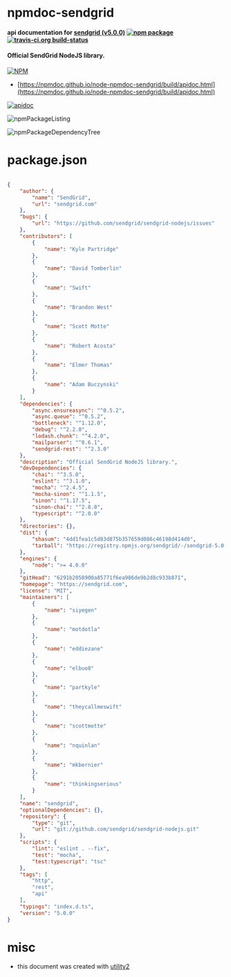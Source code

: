# npmdoc-sendgrid

#### api documentation for  [sendgrid (v5.0.0)](https://sendgrid.com)  [![npm package](https://img.shields.io/npm/v/npmdoc-sendgrid.svg?style=flat-square)](https://www.npmjs.org/package/npmdoc-sendgrid) [![travis-ci.org build-status](https://api.travis-ci.org/npmdoc/node-npmdoc-sendgrid.svg)](https://travis-ci.org/npmdoc/node-npmdoc-sendgrid)

#### Official SendGrid NodeJS library.

[![NPM](https://nodei.co/npm/sendgrid.png?downloads=true&downloadRank=true&stars=true)](https://www.npmjs.com/package/sendgrid)

- [https://npmdoc.github.io/node-npmdoc-sendgrid/build/apidoc.html](https://npmdoc.github.io/node-npmdoc-sendgrid/build/apidoc.html)

[![apidoc](https://npmdoc.github.io/node-npmdoc-sendgrid/build/screenCapture.buildCi.browser.%252Ftmp%252Fbuild%252Fapidoc.html.png)](https://npmdoc.github.io/node-npmdoc-sendgrid/build/apidoc.html)

![npmPackageListing](https://npmdoc.github.io/node-npmdoc-sendgrid/build/screenCapture.npmPackageListing.svg)

![npmPackageDependencyTree](https://npmdoc.github.io/node-npmdoc-sendgrid/build/screenCapture.npmPackageDependencyTree.svg)



# package.json

```json

{
    "author": {
        "name": "SendGrid",
        "url": "sendgrid.com"
    },
    "bugs": {
        "url": "https://github.com/sendgrid/sendgrid-nodejs/issues"
    },
    "contributors": [
        {
            "name": "Kyle Partridge"
        },
        {
            "name": "David Tomberlin"
        },
        {
            "name": "Swift"
        },
        {
            "name": "Brandon West"
        },
        {
            "name": "Scott Motte"
        },
        {
            "name": "Robert Acosta"
        },
        {
            "name": "Elmer Thomas"
        },
        {
            "name": "Adam Buczynski"
        }
    ],
    "dependencies": {
        "async.ensureasync": "^0.5.2",
        "async.queue": "^0.5.2",
        "bottleneck": "^1.12.0",
        "debug": "^2.2.0",
        "lodash.chunk": "^4.2.0",
        "mailparser": "^0.6.1",
        "sendgrid-rest": "^2.3.0"
    },
    "description": "Official SendGrid NodeJS library.",
    "devDependencies": {
        "chai": "^3.5.0",
        "eslint": "^3.1.0",
        "mocha": "^2.4.5",
        "mocha-sinon": "^1.1.5",
        "sinon": "^1.17.5",
        "sinon-chai": "^2.8.0",
        "typescript": "^2.0.0"
    },
    "directories": {},
    "dist": {
        "shasum": "4dd1fea1c5d83d875b357659d086c46198d414d0",
        "tarball": "https://registry.npmjs.org/sendgrid/-/sendgrid-5.0.0.tgz"
    },
    "engines": {
        "node": ">= 4.0.0"
    },
    "gitHead": "6291b2058900a85771f6ea986de9b2d8c933b871",
    "homepage": "https://sendgrid.com",
    "license": "MIT",
    "maintainers": [
        {
            "name": "siyegen"
        },
        {
            "name": "motdotla"
        },
        {
            "name": "eddiezane"
        },
        {
            "name": "elbuo8"
        },
        {
            "name": "partkyle"
        },
        {
            "name": "theycallmeswift"
        },
        {
            "name": "scottmotte"
        },
        {
            "name": "nquinlan"
        },
        {
            "name": "mkbernier"
        },
        {
            "name": "thinkingserious"
        }
    ],
    "name": "sendgrid",
    "optionalDependencies": {},
    "repository": {
        "type": "git",
        "url": "git://github.com/sendgrid/sendgrid-nodejs.git"
    },
    "scripts": {
        "lint": "eslint . --fix",
        "test": "mocha",
        "test:typescript": "tsc"
    },
    "tags": [
        "http",
        "rest",
        "api"
    ],
    "typings": "index.d.ts",
    "version": "5.0.0"
}
```



# misc
- this document was created with [utility2](https://github.com/kaizhu256/node-utility2)
